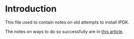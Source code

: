 # Introduction

This file used to contain notes on old attempts to install IPDK.

The notes on ways to do so successfully are in [this
article](README-install-ipdk-networking-container-ubuntu-20.04-and-test.md).

